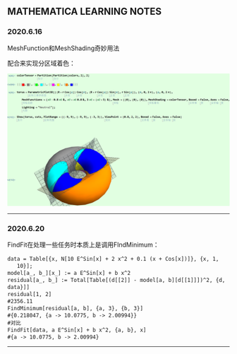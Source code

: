 ## MATHEMATICA LEARNING NOTES

### 2020.6.16

MeshFunction和MeshShading奇妙用法

配合来实现分区域着色：

![image-20200616220436118](MMA-LEARNING.assets/1.png)

----

### 2020.6.20

FindFit在处理一些任务时本质上是调用FIndMinimum：

````
data = Table[{x, N[10 E^Sin[x] + 2 x^2 + 0.1 (x + Cos[x])]}, {x, 1, 
   10}];
model[a_, b_][x_] := a E^Sin[x] + b x^2
residual[a_, b_] := Total[Table[(d[[2]] - model[a, b][d[[1]]])^2, {d, data}]] 
residual[1, 2] 
#2356.11
FindMinimum[residual[a, b], {a, 3}, {b, 3}]
#{0.218047, {a -> 10.0775, b -> 2.00994}}
#对比
FindFit[data, a E^Sin[x] + b x^2, {a, b}, x]
#{a -> 10.0775, b -> 2.00994}
````

---



